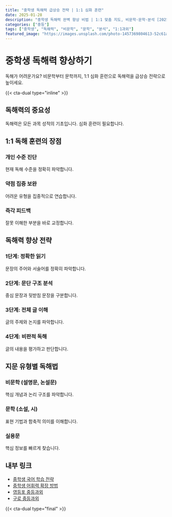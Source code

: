 ```yaml
---
title: "중학생 독해력 급상승 전략 | 1:1 심화 훈련"
date: 2025-01-28
description: "중학생 독해력 완벽 향상 비법 | 1:1 맞춤 지도, 비문학·문학·분석 [2025년]"
categories: ["중등"]
tags: ["중학생", "독해력", "비문학", "문학", "분석", "1:1과외"]
featured_image: "https://images.unsplash.com/photo-1457369804613-52c61a468e7d?w=1200&h=630&fit=crop"
---
```


# 중학생 독해력 향상하기

독해가 어려운가요? 비문학부터 문학까지, 1:1 심화 훈련으로 독해력을 급상승 전략으로 높이세요.

{{< cta-dual type="inline" >}}

## 독해력의 중요성

독해력은 모든 과목 성적의 기초입니다. 심화 훈련이 필요합니다.

## 1:1 독해 훈련의 장점

### 개인 수준 진단
현재 독해 수준을 정확히 파악합니다.

### 약점 집중 보완
어려운 유형을 집중적으로 연습합니다.

### 즉각 피드백
잘못 이해한 부분을 바로 교정합니다.

## 독해력 향상 전략

### 1단계: 정확한 읽기
문장의 주어와 서술어를 정확히 파악합니다.

### 2단계: 문단 구조 분석
중심 문장과 뒷받침 문장을 구분합니다.

### 3단계: 전체 글 이해
글의 주제와 논지를 파악합니다.

### 4단계: 비판적 독해
글의 내용을 평가하고 판단합니다.

## 지문 유형별 독해법

### 비문학 (설명문, 논설문)
핵심 개념과 논리 구조를 파악합니다.

### 문학 (소설, 시)
표현 기법과 함축적 의미를 이해합니다.

### 실용문
핵심 정보를 빠르게 찾습니다.

## 내부 링크
- [중학생 국어 학습 전략](../../middle/middle-korean-strategy/)
- [중학생 어휘력 확장 방법](../../middle/middle-vocabulary/)
- [영등포 중등과외](../../local/yeongdeungpo-middle/)
- [구로 중등과외](../../local/guro-middle/)

{{< cta-dual type="final" >}}
